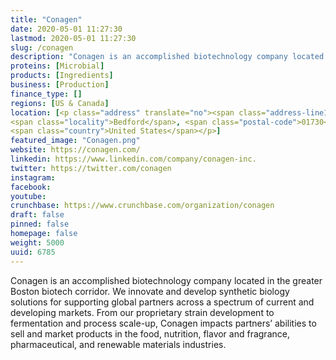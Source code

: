 ```yaml
---
title: "Conagen"
date: 2020-05-01 11:27:30
lastmod: 2020-05-01 11:27:30
slug: /conagen
description: "Conagen is an accomplished biotechnology company located in the greater Boston biotech corridor. We innovate and develop synthetic biology solutions for supporting global partners across a spectrum of current and developing markets. From our proprietary strain development to fermentation and process scale-up, Conagen impacts partners’ abilities to sell and market products in the food, nutrition, flavor and fragrance, pharmaceutical, and renewable materials industries."
proteins: [Microbial]
products: [Ingredients]
business: [Production]
finance_type: []
regions: [US & Canada]
location: [<p class="address" translate="no"><span class="address-line1">Deangelo Drive</span><br>
<span class="locality">Bedford</span>, <span class="postal-code">01730</span><br>
<span class="country">United States</span></p>]
featured_image: "Conagen.png"
website: https://conagen.com/
linkedin: https://www.linkedin.com/company/conagen-inc.
twitter: https://twitter.com/conagen
instagram: 
facebook: 
youtube: 
crunchbase: https://www.crunchbase.com/organization/conagen
draft: false
pinned: false
homepage: false
weight: 5000
uuid: 6785
---
```

Conagen is an accomplished biotechnology company located in the greater Boston biotech corridor. We innovate and develop synthetic biology solutions for supporting global partners across a spectrum of current and developing markets. From our proprietary strain development to fermentation and process scale-up, Conagen impacts partners’ abilities to sell and market products in the food, nutrition, flavor and fragrance, pharmaceutical, and renewable materials industries.
